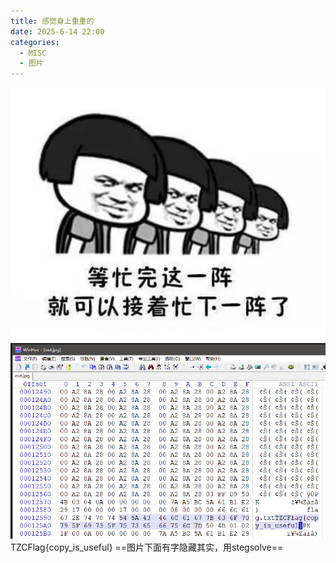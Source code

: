 ```yaml
---
title: 感觉身上重重的
date: 2025-6-14 22:00
categories:
  - MISC
  - 图片
---
```

![](/images/out.jpg)
![](/images/Pastedimage20250604103412.png)
TZCFlag{copy_is_useful}
==图片下面有字隐藏其实，用stegsolve==


